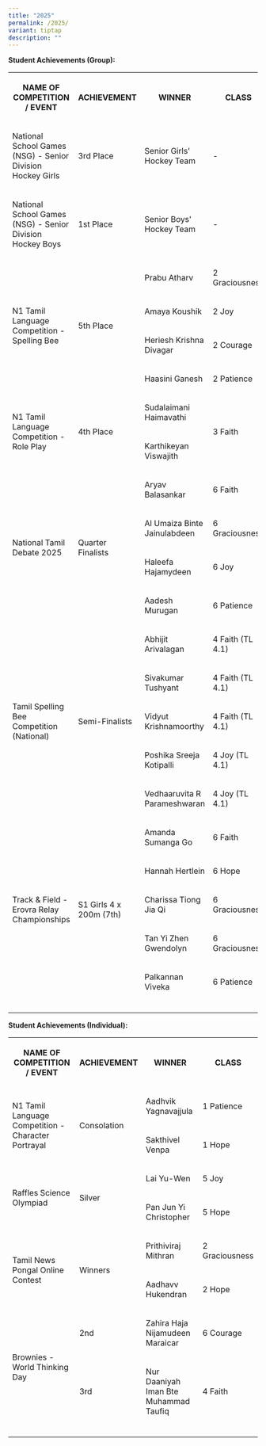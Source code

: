 ```yaml
---
title: "2025"
permalink: /2025/
variant: tiptap
description: ""
---
```

<p><strong>Student Achievements (Group):</strong>
</p>
<table style="minWidth: 100px">
<colgroup>
<col>
<col>
<col>
<col>
</colgroup>
<tbody>
<tr>
<th rowspan="1" colspan="1">
<p><strong>NAME OF COMPETITION / EVENT</strong>
</p>
</th>
<th rowspan="1" colspan="1">
<p>ACHIEVEMENT</p>
</th>
<th rowspan="1" colspan="1">
<p>WINNER</p>
</th>
<th rowspan="1" colspan="1">
<p>CLASS</p>
</th>
</tr>
<tr>
<td rowspan="1" colspan="1">
<p>National School Games (NSG) - Senior Division Hockey Girls</p>
</td>
<td rowspan="1" colspan="1">
<p>3rd Place</p>
</td>
<td rowspan="1" colspan="1">
<p>Senior Girls' Hockey Team</p>
</td>
<td rowspan="1" colspan="1">
<p>-</p>
</td>
</tr>
<tr>
<td rowspan="1" colspan="1">
<p>National School Games (NSG) - Senior Division Hockey Boys</p>
</td>
<td rowspan="1" colspan="1">
<p>1st Place</p>
</td>
<td rowspan="1" colspan="1">
<p>Senior Boys' Hockey Team</p>
</td>
<td rowspan="1" colspan="1">
<p>-</p>
</td>
</tr>
<tr>
<td rowspan="4" colspan="1">
<p>N1 Tamil Language Competition - Spelling Bee</p>
</td>
<td rowspan="4" colspan="1">
<p>5th Place</p>
</td>
<td rowspan="1" colspan="1">
<p>Prabu Atharv</p>
</td>
<td rowspan="1" colspan="1">
<p>2 Graciousness</p>
</td>
</tr>
<tr>
<td rowspan="1" colspan="1">
<p>Amaya Koushik</p>
</td>
<td rowspan="1" colspan="1">
<p>2 Joy</p>
</td>
</tr>
<tr>
<td rowspan="1" colspan="1">
<p>Heriesh Krishna Divagar</p>
</td>
<td rowspan="1" colspan="1">
<p>2 Courage</p>
</td>
</tr>
<tr>
<td rowspan="1" colspan="1">
<p>Haasini Ganesh</p>
</td>
<td rowspan="1" colspan="1">
<p>2 Patience</p>
</td>
</tr>
<tr>
<td rowspan="2" colspan="1">
<p>N1 Tamil Language Competition - Role Play</p>
</td>
<td rowspan="2" colspan="1">
<p>4th Place</p>
</td>
<td rowspan="1" colspan="1">
<p>Sudalaimani Haimavathi</p>
</td>
<td rowspan="2" colspan="1">
<p>3 Faith</p>
</td>
</tr>
<tr>
<td rowspan="1" colspan="1">
<p>Karthikeyan Viswajith</p>
</td>
</tr>
<tr>
<td rowspan="4" colspan="1">
<p>National Tamil Debate 2025</p>
</td>
<td rowspan="4" colspan="1">
<p>Quarter Finalists</p>
</td>
<td rowspan="1" colspan="1">
<p>Aryav Balasankar</p>
</td>
<td rowspan="1" colspan="1">
<p>6 Faith</p>
</td>
</tr>
<tr>
<td rowspan="1" colspan="1">
<p>Al Umaiza Binte Jainulabdeen</p>
</td>
<td rowspan="1" colspan="1">
<p>6 Graciousness</p>
</td>
</tr>
<tr>
<td rowspan="1" colspan="1">
<p>Haleefa Hajamydeen</p>
</td>
<td rowspan="1" colspan="1">
<p>6 Joy</p>
</td>
</tr>
<tr>
<td rowspan="1" colspan="1">
<p>Aadesh Murugan</p>
</td>
<td rowspan="1" colspan="1">
<p>6 Patience</p>
</td>
</tr>
<tr>
<td rowspan="5" colspan="1">
<p>Tamil Spelling Bee Competition (National)</p>
</td>
<td rowspan="5" colspan="1">
<p>Semi-Finalists</p>
</td>
<td rowspan="1" colspan="1">
<p>Abhijit Arivalagan</p>
</td>
<td rowspan="1" colspan="1">
<p>4 Faith (TL 4.1)</p>
</td>
</tr>
<tr>
<td rowspan="1" colspan="1">
<p>Sivakumar Tushyant</p>
</td>
<td rowspan="1" colspan="1">
<p>4 Faith (TL 4.1)</p>
</td>
</tr>
<tr>
<td rowspan="1" colspan="1">
<p>Vidyut Krishnamoorthy</p>
</td>
<td rowspan="1" colspan="1">
<p>4 Faith (TL 4.1)</p>
</td>
</tr>
<tr>
<td rowspan="1" colspan="1">
<p>Poshika Sreeja Kotipalli</p>
</td>
<td rowspan="1" colspan="1">
<p>4 Joy (TL 4.1)</p>
</td>
</tr>
<tr>
<td rowspan="1" colspan="1">
<p>Vedhaaruvita R Parameshwaran</p>
</td>
<td rowspan="1" colspan="1">
<p>4 Joy (TL 4.1)</p>
</td>
</tr>
<tr>
<td rowspan="5" colspan="1">
<p>Track &amp; Field - Erovra Relay Championships</p>
</td>
<td rowspan="5" colspan="1">
<p>S1 Girls 4 x 200m (7th)</p>
</td>
<td rowspan="1" colspan="1">
<p>Amanda Sumanga Go</p>
</td>
<td rowspan="1" colspan="1">
<p>6 Faith</p>
</td>
</tr>
<tr>
<td rowspan="1" colspan="1">
<p>Hannah Hertlein</p>
</td>
<td rowspan="1" colspan="1">
<p>6 Hope</p>
</td>
</tr>
<tr>
<td rowspan="1" colspan="1">
<p>Charissa Tiong Jia Qi</p>
</td>
<td rowspan="1" colspan="1">
<p>6 Graciousness</p>
</td>
</tr>
<tr>
<td rowspan="1" colspan="1">
<p>Tan Yi Zhen Gwendolyn</p>
</td>
<td rowspan="1" colspan="1">
<p>6 Graciousness</p>
</td>
</tr>
<tr>
<td rowspan="1" colspan="1">
<p>Palkannan Viveka</p>
</td>
<td rowspan="1" colspan="1">
<p>6 Patience</p>
</td>
</tr>
<tr>
<td rowspan="1" colspan="1">
<p></p>
</td>
<td rowspan="1" colspan="1">
<p></p>
</td>
<td rowspan="1" colspan="1">
<p></p>
</td>
<td rowspan="1" colspan="1">
<p></p>
</td>
</tr>
</tbody>
</table>
<p><strong>Student Achievements (Individual):</strong>
</p>
<p></p>
<table style="minWidth: 100px">
<colgroup>
<col>
<col>
<col>
<col>
</colgroup>
<tbody>
<tr>
<th rowspan="1" colspan="1">
<p><strong>NAME OF COMPETITION / EVENT</strong>
</p>
</th>
<th rowspan="1" colspan="1">
<p>ACHIEVEMENT</p>
</th>
<th rowspan="1" colspan="1">
<p>WINNER</p>
</th>
<th rowspan="1" colspan="1">
<p>CLASS</p>
</th>
</tr>
<tr>
<td rowspan="2" colspan="1">
<p>N1 Tamil Language Competition - Character Portrayal</p>
</td>
<td rowspan="2" colspan="1">
<p>Consolation</p>
</td>
<td rowspan="1" colspan="1">
<p>Aadhvik Yagnavajjula</p>
</td>
<td rowspan="1" colspan="1">
<p>1 Patience</p>
</td>
</tr>
<tr>
<td rowspan="1" colspan="1">
<p>Sakthivel Venpa</p>
</td>
<td rowspan="1" colspan="1">
<p>1 Hope</p>
</td>
</tr>
<tr>
<td rowspan="2" colspan="1">
<p>Raffles Science Olympiad</p>
</td>
<td rowspan="2" colspan="1">
<p>Silver</p>
</td>
<td rowspan="1" colspan="1">
<p>Lai Yu-Wen</p>
</td>
<td rowspan="1" colspan="1">
<p>5 Joy</p>
</td>
</tr>
<tr>
<td rowspan="1" colspan="1">
<p>Pan Jun Yi Christopher</p>
</td>
<td rowspan="1" colspan="1">
<p>5 Hope</p>
</td>
</tr>
<tr>
<td rowspan="2" colspan="1">
<p>Tamil News Pongal Online Contest</p>
</td>
<td rowspan="2" colspan="1">
<p>Winners</p>
</td>
<td rowspan="1" colspan="1">
<p>Prithiviraj Mithran</p>
</td>
<td rowspan="1" colspan="1">
<p>2 Graciousness</p>
</td>
</tr>
<tr>
<td rowspan="1" colspan="1">
<p>Aadhavv Hukendran</p>
</td>
<td rowspan="1" colspan="1">
<p>2 Hope</p>
</td>
</tr>
<tr>
<td rowspan="2" colspan="1">
<p>Brownies - World Thinking Day</p>
</td>
<td rowspan="1" colspan="1">
<p>2nd</p>
</td>
<td rowspan="1" colspan="1">
<p>Zahira Haja Nijamudeen Maraicar</p>
</td>
<td rowspan="1" colspan="1">
<p>6 Courage</p>
</td>
</tr>
<tr>
<td rowspan="1" colspan="1">
<p>3rd</p>
</td>
<td rowspan="1" colspan="1">
<p>Nur Daaniyah Iman Bte Muhammad Taufiq</p>
</td>
<td rowspan="1" colspan="1">
<p>4 Faith</p>
</td>
</tr>
<tr>
<td rowspan="1" colspan="1">
<p></p>
</td>
<td rowspan="1" colspan="1">
<p></p>
</td>
<td rowspan="1" colspan="1">
<p></p>
</td>
<td rowspan="1" colspan="1">
<p></p>
</td>
</tr>
</tbody>
</table>
<p></p>